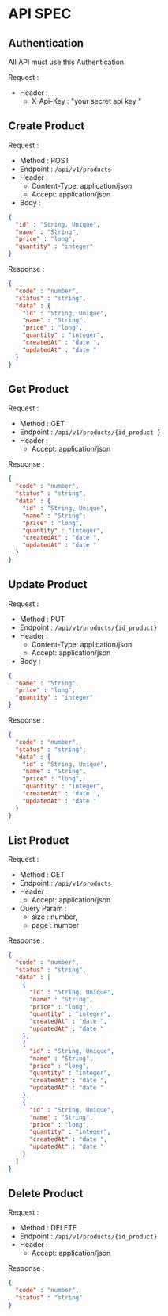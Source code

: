 # API SPEC

## Authentication

All API must use this Authentication

Request :
- Header :
  - X-Api-Key : "your secret api key "

## Create Product

Request :
- Method : POST
- Endpoint : `/api/v1/products`
- Header :
    -  Content-Type: application/json
    -  Accept: application/json 
- Body :

```json
{
  "id" : "String, Unique",
  "name" : "String",
  "price" : "long",
  "quantity" : "integer" 
}
```

Response :
```json
{
  "code" : "number",
  "status" : "string",
  "data" : {
    "id" : "String, Unique",
    "name" : "String",
    "price" : "long",
    "quantity" : "integer",
    "createdAt" : "date ",
    "updatedAt" : "date "  
  }
}
```

## Get Product

Request :
- Method : GET
- Endpoint : `/api/v1/products/{id_product }`
- Header :
    -  Accept: application/json 

Response :
```json
{
  "code" : "number",
  "status" : "string",
  "data" : {
    "id" : "String, Unique",
    "name" : "String",
    "price" : "long",
    "quantity" : "integer",
    "createdAt" : "date ",
    "updatedAt" : "date "
  }
}
```

## Update Product

Request :
- Method : PUT
- Endpoint : `/api/v1/products/{id_product}`
- Header :
    -  Content-Type: application/json
    -  Accept: application/json
- Body :

```json
{ 
  "name" : "String",
  "price" : "long",
  "quantity" : "integer" 
}
```

Response :
```json
{
  "code" : "number",
  "status" : "string",
  "data" : {
    "id" : "String, Unique",
    "name" : "String",
    "price" : "long",
    "quantity" : "integer",
    "createdAt" : "date ",
    "updatedAt" : "date "
  }
}
```

## List Product

Request :
- Method : GET
- Endpoint : `/api/v1/products`
- Header :
    -  Accept: application/json
- Query Param  : 
  - size : number,
  - page : number

Response :
```json
{
  "code" : "number",
  "status" : "string",
  "data" : [
    {
      "id" : "String, Unique",
      "name" : "String",
      "price" : "long",
      "quantity" : "integer",
      "createdAt" : "date ",
      "updatedAt" : "date "
    },
    {
      "id" : "String, Unique",
      "name" : "String",
      "price" : "long",
      "quantity" : "integer",
      "createdAt" : "date ",
      "updatedAt" : "date "
    },
    {
      "id" : "String, Unique",
      "name" : "String",
      "price" : "long",
      "quantity" : "integer",
      "createdAt" : "date ",
      "updatedAt" : "date "
    }  
  ]
}
```

## Delete Product

Request :
- Method : DELETE
- Endpoint : `/api/v1/products/{id_product}`
- Header :
    -  Accept: application/json 

Response :
```json
{
  "code" : "number",
  "status" : "string" 
}
```